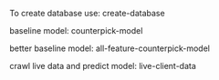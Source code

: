 To create database use: create-database

baseline model: counterpick-model

better baseline model: all-feature-counterpick-model

crawl live data and predict model: live-client-data
